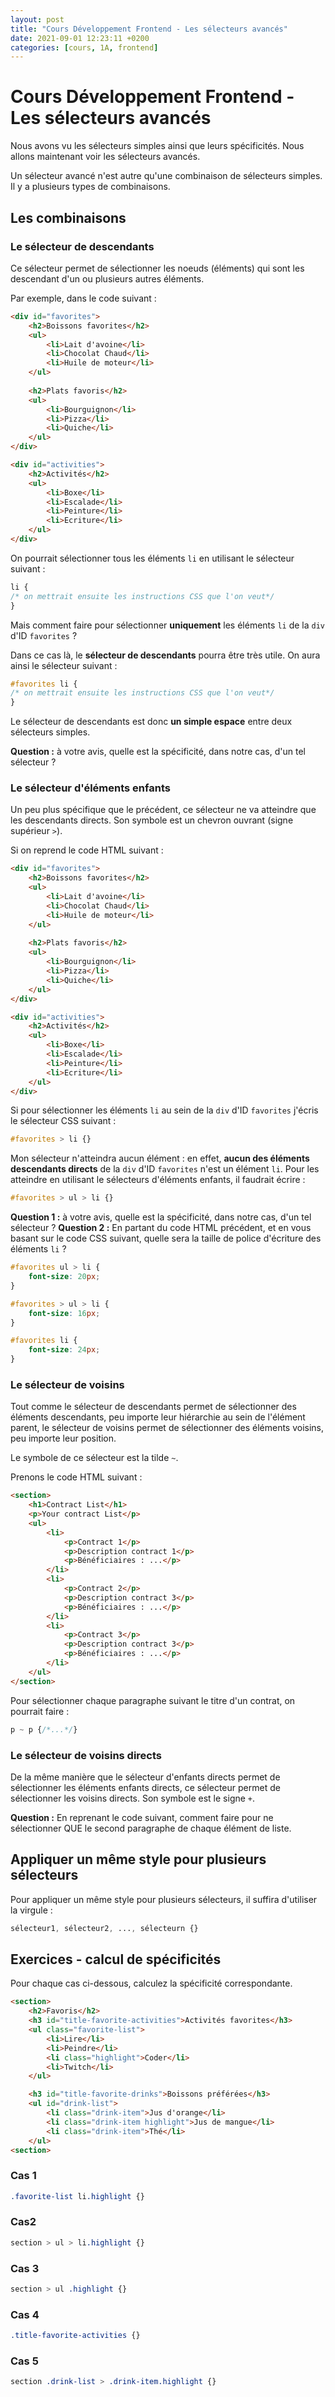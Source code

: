 ```yaml
---
layout: post
title: "Cours Développement Frontend - Les sélecteurs avancés"
date: 2021-09-01 12:23:11 +0200
categories: [cours, 1A, frontend]
---
```


# Cours Développement Frontend - Les sélecteurs avancés
Nous avons vu les sélecteurs simples ainsi que leurs spécificités. Nous allons maintenant voir les sélecteurs avancés.

Un sélecteur avancé n'est autre qu'une combinaison de sélecteurs simples. Il y a plusieurs types de combinaisons.

## Les combinaisons
### Le sélecteur de descendants
Ce sélecteur permet de sélectionner les noeuds (éléments) qui sont les descendant d'un ou plusieurs autres éléments.

Par exemple, dans le code suivant :

```html
<div id="favorites">
	<h2>Boissons favorites</h2>
	<ul>
		<li>Lait d'avoine</li>
		<li>Chocolat Chaud</li>
		<li>Huile de moteur</li>
	</ul>
	
	<h2>Plats favoris</h2>
	<ul>
		<li>Bourguignon</li>
		<li>Pizza</li>
		<li>Quiche</li>
	</ul>
</div>

<div id="activities">
	<h2>Activités</h2>
	<ul>
		<li>Boxe</li>
		<li>Escalade</li>
		<li>Peinture</li>
		<li>Ecriture</li>
	</ul>
</div>
```

On pourrait sélectionner tous les éléments `li` en utilisant le sélecteur suivant :
```css
li {
/* on mettrait ensuite les instructions CSS que l'on veut*/
}
```
Mais comment faire pour sélectionner **uniquement** les éléments `li` de la `div` d'ID `favorites` ?

Dans ce cas là, le **sélecteur de descendants** pourra être très utile. On aura ainsi le sélecteur suivant :

```css
#favorites li {
/* on mettrait ensuite les instructions CSS que l'on veut*/
}
```

Le sélecteur de descendants est donc **un simple espace** entre deux sélecteurs simples.

**Question :** à votre avis, quelle est la spécificité, dans notre cas, d'un tel sélecteur ?

### Le sélecteur d'éléments enfants
Un peu plus spécifique que le précédent, ce sélecteur ne va atteindre que les descendants directs. Son symbole est un chevron ouvrant (signe supérieur `>`).

Si on reprend le code HTML suivant :

```html
<div id="favorites">
	<h2>Boissons favorites</h2>
	<ul>
		<li>Lait d'avoine</li>
		<li>Chocolat Chaud</li>
		<li>Huile de moteur</li>
	</ul>
	
	<h2>Plats favoris</h2>
	<ul>
		<li>Bourguignon</li>
		<li>Pizza</li>
		<li>Quiche</li>
	</ul>
</div>

<div id="activities">
	<h2>Activités</h2>
	<ul>
		<li>Boxe</li>
		<li>Escalade</li>
		<li>Peinture</li>
		<li>Ecriture</li>
	</ul>
</div>
```

Si pour sélectionner les éléments `li` au sein de la `div` d'ID `favorites` j'écris le sélecteur CSS suivant :

```css
#favorites > li {}
```

Mon sélecteur n'atteindra aucun élément : en effet, **aucun des éléments descendants directs** de la `div` d'ID `favorites` n'est un élément `li`. Pour les atteindre en utilisant le sélecteurs d'éléments enfants, il faudrait écrire :

```css
#favorites > ul > li {}
```

**Question 1 :** à votre avis, quelle est la spécificité, dans notre cas, d'un tel sélecteur ?
**Question 2 :** En partant du code HTML précédent, et en vous basant sur le code CSS suivant, quelle sera la taille de police d'écriture des éléments `li` ?

```css
#favorites ul > li {
	font-size: 20px;
}

#favorites > ul > li {
	font-size: 16px;
}

#favorites li {
	font-size: 24px;
}
```

### Le sélecteur de voisins
Tout comme le sélecteur de descendants permet de sélectionner des éléments descendants, peu importe leur hiérarchie au sein de l'élément parent, le sélecteur de voisins permet de sélectionner des éléments voisins, peu importe leur position.

Le symbole de ce sélecteur est la tilde `~`.

Prenons le code HTML suivant :
```html
<section>
	<h1>Contract List</h1>
	<p>Your contract List</p>
	<ul>
		<li>
			<p>Contract 1</p>
			<p>Description contract 1</p>
			<p>Bénéficiaires : ...</p>
		</li>
		<li>
			<p>Contract 2</p>
			<p>Description contract 3</p>
			<p>Bénéficiaires : ...</p>
		</li>
		<li>
			<p>Contract 3</p>
			<p>Description contract 3</p>
			<p>Bénéficiaires : ...</p>
		</li>
	</ul>
</section>
```

Pour sélectionner chaque paragraphe suivant le titre d'un contrat, on pourrait faire :

```css
p ~ p {/*...*/}
```


### Le sélecteur de voisins directs
De la même manière que le sélecteur d'enfants directs permet de sélectionner les éléments enfants directs, ce sélecteur permet de sélectionner les voisins directs.
Son symbole est le signe `+`.

**Question :** En reprenant le code suivant, comment faire pour ne sélectionner QUE le second paragraphe de chaque élément de liste.

## Appliquer un même style pour plusieurs sélecteurs
Pour appliquer un même style pour plusieurs sélecteurs, il suffira d'utiliser la virgule :

```css
sélecteur1, sélecteur2, ..., sélecteurn {}
```

## Exercices - calcul de spécificités 

Pour chaque cas ci-dessous, calculez la spécificité correspondante.

```html
<section>
	<h2>Favoris</h2>
	<h3 id="title-favorite-activities">Activités favorites</h3>
	<ul class="favorite-list">
		<li>Lire</li>
		<li>Peindre</li>
		<li class="highlight">Coder</li>
		<li>Twitch</li>
	</ul>

	<h3 id="title-favorite-drinks">Boissons préférées</h3>
	<ul id="drink-list">
		<li class="drink-item">Jus d'orange</li>
		<li class="drink-item highlight">Jus de mangue</li>
		<li class="drink-item">Thé</li>
	</ul>
<section>
```

### Cas 1
```css
.favorite-list li.highlight {}
```

### Cas2
```css
section > ul > li.highlight {} 
```

### Cas 3
```css
section > ul .highlight {} 
```

### Cas 4
```css
.title-favorite-activities {}
```

### Cas 5
```css
section .drink-list > .drink-item.highlight {}
```
